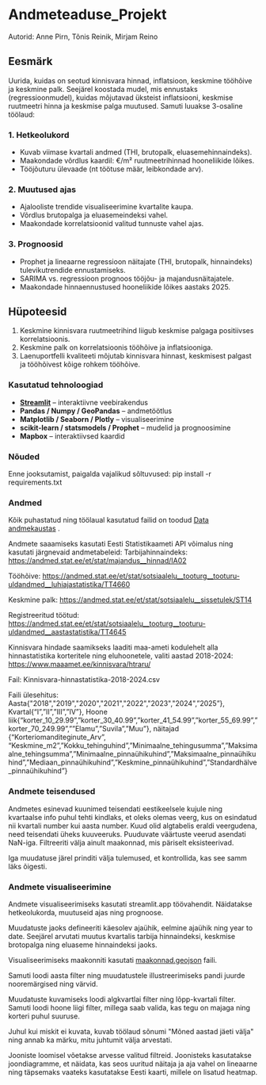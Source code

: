 # Andmeteaduse_Projekt
Autorid: Anne Pirn, Tõnis Reinik, Mirjam Reino

## Eesmärk
Uurida, kuidas on seotud kinnisvara hinnad, inflatsioon, keskmine tööhõive ja keskmine palk. Seejärel koostada mudel, mis ennustaks (regressioonmudel), kuidas mõjutavad üksteist inflatsiooni, keskmise ruutmeetri hinna ja keskmise palga muutused. 
Samuti luuakse 3-osaline töölaud:
### 1. **Hetkeolukord**
- Kuvab viimase kvartali andmed (THI, brutopalk, eluasemehinnaindeks).
- Maakondade võrdlus kaardil: €/m² ruutmeetrihinnad hooneliikide lõikes.
- Tööjõuturu ülevaade (nt töötuse määr, leibkondade arv).

### 2. **Muutused ajas**
- Ajalooliste trendide visualiseerimine kvartalite kaupa.
- Võrdlus brutopalga ja eluasemeindeksi vahel.
- Maakondade korrelatsioonid valitud tunnuste vahel ajas.

### 3. **Prognoosid**
- Prophet ja lineaarne regressioon näitajate (THI, brutopalk, hinnaindeks) tulevikutrendide ennustamiseks.
- SARIMA vs. regressioon prognoos tööjõu- ja majandusnäitajatele.
- Maakondade hinnaennustused hooneliikide lõikes aastaks 2025.

## Hüpoteesid

1. Keskmine kinnisvara ruutmeetrihind liigub keskmise palgaga positiivses korrelatsioonis.
2. Keskmine palk on korrelatsioonis tööhõive ja inflatsiooniga.
3. Laenuportfelli kvaliteeti mõjutab kinnisvara hinnast, keskmisest palgast ja tööhõivest kõige rohkem tööhõive.

### Kasutatud tehnoloogiad
- **[Streamlit](https://streamlit.io/)** – interaktiivne veebirakendus
- **Pandas / Numpy / GeoPandas** – andmetöötlus
- **Matplotlib / Seaborn / Plotly** – visualiseerimine
- **scikit-learn / statsmodels / Prophet** – mudelid ja prognoosimine
- **Mapbox** – interaktiivsed kaardid

### Nõuded
Enne jooksutamist, paigalda vajalikud sõltuvused:
pip install -r requirements.txt 

### Andmed

Kõik puhastatud ning töölaual kasutatud failid on toodud [Data andmekaustas](https://github.com/annepirn/Andmeteaduse_Projekt/tree/main/Data) . 

Andmete saaamiseks kasutati Eesti Statistikaameti API võimalus ning kasutati järgnevaid andmetabeleid:
Tarbijahinnaindeks: https://andmed.stat.ee/et/stat/majandus__hinnad/IA02

Tööhõive: https://andmed.stat.ee/et/stat/sotsiaalelu__tooturg__tooturu-uldandmed__luhiajastatistika/TT4660

Keskmine palk: https://andmed.stat.ee/et/stat/sotsiaalelu__sissetulek/ST14

Registreeritud töötud:  https://andmed.stat.ee/et/stat/sotsiaalelu__tooturg__tooturu-uldandmed__aastastatistika/TT4645

Kinnisvara hindade saamikseks laaditi maa-ameti kodulehelt alla hinnastatistika korteritele ning eluhoonetele, valiti aastad 2018-2024:
https://www.maaamet.ee/kinnisvara/htraru/

Fail: Kinnisvara-hinnastatistika-2018-2024.csv

Faili ülesehitus: 
Aasta{"2018","2019","2020","2021","2022","2023","2024",”2025”}, Kvartal{“I”,”II”,”III”,”IV”}, Hoone liik{“korter_10_29.99”,”korter_30_40.99”,”korter_41_54.99”,”korter_55_69.99”,”korter_70_249.99”,””Elamu”,”Suvila”,”Muu”}, näitajad {“Korteriomanditeginute_Arv”, “Keskmine_m2”,”Kokku_tehinguhind”,”Minimaalne_tehingusumma”,”Maksimaalne_tehingsumma”,”Minimaalne_pinnaühikuhind”,”Maksimaalne_pinnaühikuhind”,”Mediaan_pinnaühikuhind”,”Keskmine_pinnaühikuhind”,”Standardhälve_pinnaühikuhind”} 


### Andmete teisendused
Andmetes esinevad kuunimed teisendati eestikeelsele kujule ning kvartaalse info puhul tehti kindlaks, et oleks olemas veerg, kus on esindatud nii kvartali number kui aasta number. 
Kuud olid algtabelis eraldi veergudena, need teisendati üheks kuuveeruks.
Puuduvate väärtuste veerud asendati NaN-iga.
Filtreeriti välja ainult maakonnad, mis päriselt eksisteerivad. 

Iga muudatuse järel prinditi välja tulemused, et kontrollida, kas see samm läks õigesti. 


### Andmete visualiseerimine

Andmete visualiseerimiseks kasutati streamlit.app töövahendit. 
Näidatakse hetkeolukorda, muutuseid ajas ning prognoose. 

Muudatuste jaoks defineeriti käesolev ajaühik, eelmine ajaühik ning year to date. Seejärel arvutati muutus kvartalis tarbija hinnaindeksi, keskmise brotopalga ning eluaseme hinnaindeksi jaoks.  

Visualiseerimiseks maakonniti kasutati [maakonnad.geojson](https://github.com/annepirn/Andmeteaduse_Projekt/blob/main/maakonnad.geojson) faili. 

Samuti loodi aasta filter ning muudatustele illustreerimiseks pandi juurde nooremärgised ning värvid. 

Muudatuste kuvamiseks loodi algkvartlai filter ning lõpp-kvartali filter. Samuti loodi hoone liigi filter, millega saab valida, kas tegu on majaga ning korteri puhul suuruse. 

Juhul kui miskit ei kuvata, kuvab töölaud sõnumi "Mõned aastad jäeti välja" ning annab ka märku, mitu juhtumit välja arvestati.

Jooniste loomisel võetakse arvesse valitud filtreid. Joonisteks kasutatakse joondiagramme, et näidata, kas seos uuritud näitaja ja aja vahel on lineaarne ning täpsemaks vaateks kasutatakse Eesti kaarti, millele on lisatud heatmap. 


